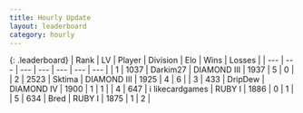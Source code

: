 ```yaml
---
title: Hourly Update
layout: leaderboard
category: hourly
---
```


{: .leaderboard}
| Rank | LV | Player | Division | Elo | Wins | Losses |
| --- | --- | --- | --- | --- | --- | --- |
| <span data-change="2">1</span> | 1037 | <span title="ID: 694036">Darkim27</span> | DIAMOND III | <span data-change="39">1937</span> | <span data-change="3">5</span> | <span data-change="0">0</span> |
| <span data-change="-1">2</span> | 2523 | <span title="ID: 353063">Sktima</span> | DIAMOND III | <span data-change="-32">1925</span> | <span data-change="2">4</span> | <span data-change="5">6</span> |
| <span data-change="-1">3</span> | 433 | <span title="ID: 649454">DripDew</span> | DIAMOND IV | <span data-change="0">1900</span> | <span data-change="0">1</span> | <span data-change="0">1</span> |
| <span data-change="0">4</span> | 647 | <span title="ID: 700593">i likecardgames</span> | RUBY I | <span data-change="0">1886</span> | <span data-change="0">0</span> | <span data-change="0">1</span> |
| <span data-change="-">5</span> | 634 | <span title="ID: 706902">Bred</span> | RUBY I | <span data-change="-">1875</span> | <span data-change="-">1</span> | <span data-change="-">2</span> |